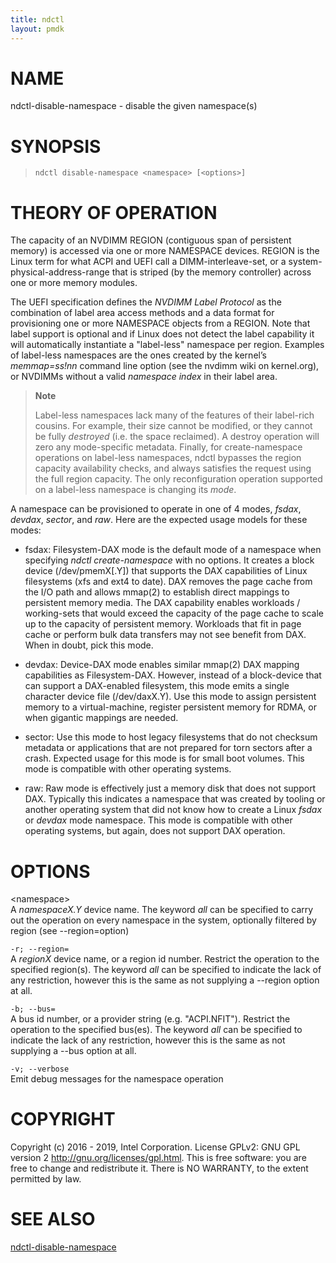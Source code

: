 ```yaml
---
title: ndctl
layout: pmdk
---
```


NAME
====

ndctl-disable-namespace - disable the given namespace(s)

SYNOPSIS
========

>     ndctl disable-namespace <namespace> [<options>]

THEORY OF OPERATION
===================

The capacity of an NVDIMM REGION (contiguous span of persistent memory)
is accessed via one or more NAMESPACE devices. REGION is the Linux term
for what ACPI and UEFI call a DIMM-interleave-set, or a
system-physical-address-range that is striped (by the memory controller)
across one or more memory modules.

The UEFI specification defines the *NVDIMM Label Protocol* as the
combination of label area access methods and a data format for
provisioning one or more NAMESPACE objects from a REGION. Note that
label support is optional and if Linux does not detect the label
capability it will automatically instantiate a "label-less" namespace
per region. Examples of label-less namespaces are the ones created by
the kernel’s *memmap=ss!nn* command line option (see the nvdimm wiki on
kernel.org), or NVDIMMs without a valid *namespace index* in their label
area.

> **Note**
>
> Label-less namespaces lack many of the features of their label-rich
> cousins. For example, their size cannot be modified, or they cannot be
> fully *destroyed* (i.e. the space reclaimed). A destroy operation will
> zero any mode-specific metadata. Finally, for create-namespace
> operations on label-less namespaces, ndctl bypasses the region
> capacity availability checks, and always satisfies the request using
> the full region capacity. The only reconfiguration operation supported
> on a label-less namespace is changing its *mode*.

A namespace can be provisioned to operate in one of 4 modes, *fsdax*,
*devdax*, *sector*, and *raw*. Here are the expected usage models for
these modes:

-   fsdax: Filesystem-DAX mode is the default mode of a namespace when
    specifying *ndctl create-namespace* with no options. It creates a
    block device (/dev/pmemX\[.Y\]) that supports the DAX capabilities
    of Linux filesystems (xfs and ext4 to date). DAX removes the page
    cache from the I/O path and allows mmap(2) to establish direct
    mappings to persistent memory media. The DAX capability enables
    workloads / working-sets that would exceed the capacity of the page
    cache to scale up to the capacity of persistent memory. Workloads
    that fit in page cache or perform bulk data transfers may not see
    benefit from DAX. When in doubt, pick this mode.

-   devdax: Device-DAX mode enables similar mmap(2) DAX mapping
    capabilities as Filesystem-DAX. However, instead of a block-device
    that can support a DAX-enabled filesystem, this mode emits a single
    character device file (/dev/daxX.Y). Use this mode to assign
    persistent memory to a virtual-machine, register persistent memory
    for RDMA, or when gigantic mappings are needed.

-   sector: Use this mode to host legacy filesystems that do not
    checksum metadata or applications that are not prepared for torn
    sectors after a crash. Expected usage for this mode is for small
    boot volumes. This mode is compatible with other operating systems.

-   raw: Raw mode is effectively just a memory disk that does not
    support DAX. Typically this indicates a namespace that was created
    by tooling or another operating system that did not know how to
    create a Linux *fsdax* or *devdax* mode namespace. This mode is
    compatible with other operating systems, but again, does not support
    DAX operation.

OPTIONS
=======

\<namespace\>  
A *namespaceX.Y* device name. The keyword *all* can be specified to
carry out the operation on every namespace in the system, optionally
filtered by region (see --region=option)

`-r; --region=`  
A *regionX* device name, or a region id number. Restrict the operation
to the specified region(s). The keyword *all* can be specified to
indicate the lack of any restriction, however this is the same as not
supplying a --region option at all.

`-b; --bus=`  
A bus id number, or a provider string (e.g. "ACPI.NFIT"). Restrict the
operation to the specified bus(es). The keyword *all* can be specified
to indicate the lack of any restriction, however this is the same as not
supplying a --bus option at all.

`-v; --verbose`  
Emit debug messages for the namespace operation

COPYRIGHT
=========

Copyright (c) 2016 - 2019, Intel Corporation. License GPLv2: GNU GPL
version 2 <http://gnu.org/licenses/gpl.html>. This is free software: you
are free to change and redistribute it. There is NO WARRANTY, to the
extent permitted by law.

SEE ALSO
========

[ndctl-disable-namespace](ndctl-disable-namespace.md)
